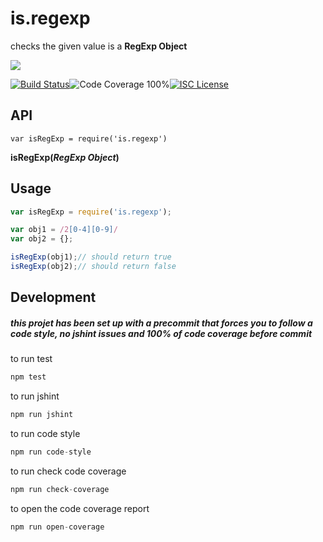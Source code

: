 # is.regexp

checks the given value is a **RegExp Object**

<a href="https://nodei.co/npm/is.regexp/"><img src="https://nodei.co/npm/is.regexp.png?downloads=true"></a>

[![Build Status](https://img.shields.io/badge/build-passing-brightgreen.svg?style=flat-square)](https://travis-ci.org/joaquimserafim/is-regexp)![Code Coverage 100%](https://img.shields.io/badge/code%20coverage-100%25-green.svg?style=flat-square)[![ISC License](https://img.shields.io/badge/license-ISC-blue.svg?style=flat-square)](https://github.com/joaquimserafim/is-regexp/blob/master/LICENSE)

## API
`var isRegExp = require('is.regexp')`

**isRegExp(*RegExp Object*)**

## Usage

```js
var isRegExp = require('is.regexp');

var obj1 = /2[0-4][0-9]/
var obj2 = {};

isRegExp(obj1);// should return true
isRegExp(obj2);// should return false
```


## Development

##### this projet has been set up with a precommit that forces you to follow a code style, no jshint issues and 100% of code coverage before commit


to run test
``` js
npm test
```

to run jshint
``` js
npm run jshint
```

to run code style
``` js
npm run code-style
```

to run check code coverage
``` js
npm run check-coverage
```

to open the code coverage report
``` js
npm run open-coverage
```
